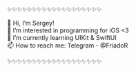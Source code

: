 ✨✨✨✨✨✨✨✨✨✨✨✨✨✨✨✨✨✨✨

👋 Hi, I’m Sergey!             
👀 I’m interested in programming for iOS <3       
🌱 I’m currently learning UIKit & SwiftUI            
📫 How to reach me: Telegram - @FriadoR           

✨✨✨✨✨✨✨✨✨✨✨✨✨✨✨✨✨✨✨

